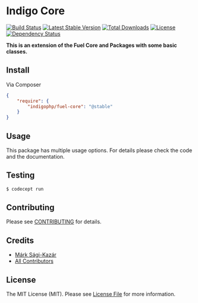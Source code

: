 # Indigo Core

[![Build Status](https://travis-ci.org/indigophp/fuel-core.svg?branch=develop)](https://travis-ci.org/indigophp/fuel-core)
[![Latest Stable Version](https://poser.pugx.org/indigophp/fuel-core/v/stable.png)](https://packagist.org/packages/indigophp/fuel-core)
[![Total Downloads](https://poser.pugx.org/indigophp/fuel-core/downloads.png)](https://packagist.org/packages/indigophp/fuel-core)
[![License](https://poser.pugx.org/indigophp/fuel-core/license.png)](https://packagist.org/packages/indigophp/fuel-core)
[![Dependency Status](https://www.versioneye.com/user/projects/53c2b71eea871e6703000013/badge.svg?style=flat)](https://www.versioneye.com/user/projects/53c2b71eea871e6703000013)

**This is an extension of the Fuel Core and Packages with some basic classes.**


## Install

Via Composer

``` json
{
    "require": {
        "indigophp/fuel-core": "@stable"
    }
}
```


## Usage

This package has multiple usage options. For details please check the code and the documentation.


## Testing

``` bash
$ codecept run
```


## Contributing

Please see [CONTRIBUTING](https://github.com/indigophp/fuel-core/blob/develop/CONTRIBUTING.md) for details.


## Credits

- [Márk Sági-Kazár](https://github.com/sagikazarmark)
- [All Contributors](https://github.com/indigophp/fuel-core/contributors)


## License

The MIT License (MIT). Please see [License File](https://github.com/indigophp/fuel-core/blob/develop/LICENSE) for more information.

